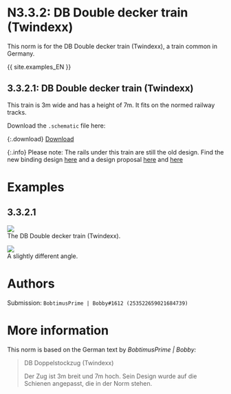 # N3.3.2: DB Double decker train (Twindexx)

This norm is for the DB Double decker train (Twindexx), a train common in Germany.

{{ site.examples_EN }}

## 3.3.2.1: DB Double decker train (Twindexx)

This train is 3m wide and has a height of 7m. It fits on the normed railway tracks.

Download the `.schematic` file here:

{:.download}
[Download](https://cdn.discordapp.com/attachments/702943999371116554/703296699329675486/DB_Doppelstockzug.schematic)

{:.info}
Please note: The rails under this train are still the old design. Find the new binding design [here](/EN/N2/2/1) and a design proposal [here](/EN/N2/2/2) and [here](/EN/N2/2/3)


# Examples

## 3.3.2.1

![](https://i.imgur.com/XnZU2d8.jpg)  
The DB Double decker train (Twindexx).

![](https://i.imgur.com/jO8WNPw.jpg)  
A slightly different angle.

# Authors

Submission: `BobtimusPrime | Bobby#1612 (253522659021684739)`

# More information

This norm is based on the German text by _BobtimusPrime | Bobby:_

> DB Doppelstockzug (Twindexx)
>
> Der Zug ist 3m breit und 7m hoch. Sein Design wurde auf die Schienen angepasst, die in der Norm stehen.
